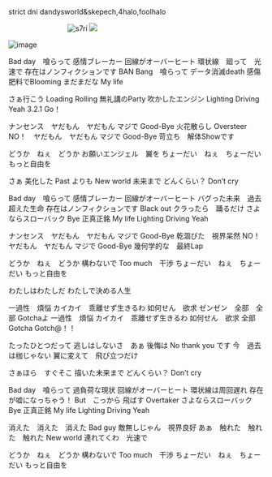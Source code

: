 strict dni dandysworld&skepech,4halo,foolhalo

ㅤㅤㅤㅤㅤㅤㅤㅤㅤ<img src="https://komarev.com/ghpvc/?username=s7ri&label=swags&color=4d4d4d&style=flat" alt="s7ri" />
![](https://64.media.tumblr.com/2d46d9d01d1015362a59fb0da6985c15/178e2f094de5bca4-bc/s250x400/33abc5b7c647f62052ec6d95d7bd1de798f6b64a.gifv)

![image](https://github.com/user-attachments/assets/0c4be0b5-a04f-4f70-9011-bb4afd2071af)

Bad day　喰らって
感情ブレーカー
回線がオーバーヒート
環状線　廻って　光速で
存在はノンフィクションです
BAN Bang　喰らって
データ消滅death
感傷肥料でBlooming
まだまだな My life

さぁ行こう
Loading Rolling
無礼講のParty
吹かしたエンジン
Lighting Driving Yeah
3.2.1 Go！

ナンセンス　ヤだもん　ヤだもん
マジで Good-Bye
火花散らし
Oversteer
NO！　ヤだもん　ヤだもん
マジで Good-Bye
苛立ち　解体Showです

どうか　ねぇ　どうか
お願いエンジェル　翼を
ちょーだい　ねぇ　ちょーだい
もっと自由を

さぁ
美化した Past
よりも New world
未来まで
どんくらい？
Don’t cry

Bad day　喰らって
感情ブレーカー
回線がオーバーヒート
バグった未来　過去　超えた生命
存在はノンフィクションです
Black out
クラったら　踊るだけ
さよならスローバック Bye
正真正銘 My life
Lighting Driving Yeah


ナンセンス　ヤだもん　ヤだもん
マジで Good-Bye
乾涸びた　視界呆然
NO！　ヤだもん　ヤだもん
マジで Good-Bye
幾何学的な　最終Lap

どうか　ねぇ　どうか
構わないで
Too much　干渉
ちょーだい　ねぇ　ちょーだい
もっと自由を

わたしはわたしだ
わたしで決める人生


一過性　煩悩
カイカイ　乖離せず生きるわ
如何せん　欲求
ゼンゼン　全部　全部 Gotchaよ
一過性　煩悩
カイカイ　乖離せず生きるわ
如何せん　欲求
全部 Gotcha Gotch@！！

たったひとつだって
逃しはしないさ　あぁ
後悔は No thank you です
今　過去は枷じゃない
翼に変えて　飛び立つだけ

さぁほら　すぐそこ
描いた未来まで
どんくらい？
Don’t cry

Bad day　喰らって
過負荷な現状
回線がオーバーヒート
環状線は周回遅れ
存在が嘘になっちゃう！
But　こっから
飛ばす Overtaker
さよならスローバック Bye
正真正銘 My life
Lighting Driving Yeah

消えた　消えた　消えた Bad guy
敵無しじゃん　視界良好
あぁ　触れた　触れた　触れた New world
連れてくわ　光速で

どうか　ねぇ　どうか
構わないで
Too much　干渉
ちょーだい　ねぇ　ちょーだい
もっと自由を







<!--
**s7ri/s7ri** is a ✨ _special_ ✨ repository because its `README.md` (this file) appears on your GitHub profile.

Here are some ideas to get you started:

- 🔭 I’m currently working on ...
- 🌱 I’m currently learning ...
- 👯 I’m looking to collaborate on ...
- 🤔 I’m looking for help with ...
- 💬 Ask me about ...
- 📫 How to reach me: ...
- 😄 Pronouns: ...
- ⚡ Fun fact: ...
-->
